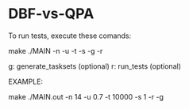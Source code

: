 # DBF-vs-QPA

To run tests, execute these comands:

make
./MAIN -n <ntasks> -u <utilization> -t <TmaxPerTmin> -s <seed> -g -r

g: generate_tasksets (optional)
r: run_tests (optional)

EXAMPLE:

make
./MAIN.out -n 14 -u 0.7 -t 10000 -s 1 -r -g